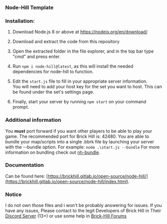### Node-Hill Template

### Installation:

1. Download Node.js 8 or above at https://nodejs.org/en/download/

2. Download and extract the code from this repository

3. Open the extracted folder in the file explorer, and in the top bar type "cmd" and press enter.

4. Run `npm i node-hill@latest`, as this will install the needed dependencies for node-hill to function.

5. Edit the `start.js` file to fill in your appropriate server information. \
You will need to add your host key for the set you want to host. This can be found under the set's settings page.

6. Finally, start your server by running `npm start` on your command prompt.

### Additional information
You __must__ port forward if you want other players to be able to play your game. The recommended port for Brick Hill is: 42480.
You are able to bundle your map/scripts into a single .bbrk file by launching your server with the --bundle option. 
For example: `node .\start.js --bundle`
For more information on bundling check out [nh-bundle](https://www.npmjs.com/package/nh-bundle). 

### Documentation
Can be found here: [https://brickhill.gitlab.io/open-source/node-hill/](https://brickhill.gitlab.io/open-source/node-hill/index.html).

### Notice
I do not own those files and i won't be probably answering for issues. If you have any issues, Please contact to the legit Developers of Brick Hill in Their [Discord Server](https://discord.gg/brickhill) (13+) or use some help in [Brick-Hill Forums](https://www.brick-hill.com/forum/)
